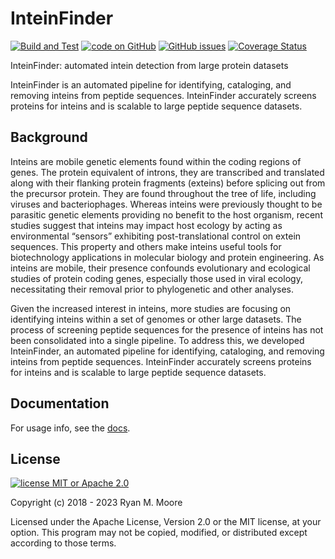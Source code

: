 # InteinFinder

[![Build and Test](https://github.com/mooreryan/InteinFinder/actions/workflows/build_and_test.yml/badge.svg?branch=main)](https://github.com/mooreryan/InteinFinder/actions/workflows/build_and_test.yml) [![code on GitHub](https://img.shields.io/badge/code-GitHub-blue)](https://github.com/mooreryan/InteinFinder) [![GitHub issues](https://img.shields.io/github/issues/mooreryan/InteinFinder)](https://github.com/mooreryan/InteinFinder/issues) [![Coverage Status](https://coveralls.io/repos/github/mooreryan/InteinFinder/badge.svg?branch=main)](https://coveralls.io/github/mooreryan/InteinFinder?branch=main)

InteinFinder: automated intein detection from large protein datasets

InteinFinder is an automated pipeline for identifying, cataloging, and removing inteins from peptide sequences.  InteinFinder accurately screens proteins for inteins and is scalable to large peptide sequence datasets.

## Background

Inteins are mobile genetic elements found within the coding regions of genes.  The protein equivalent of introns, they are transcribed and translated along with their flanking protein fragments (exteins) before splicing out from the precursor protein.  They are found throughout the tree of life, including viruses and bacteriophages.  Whereas inteins were previously thought to be parasitic genetic elements providing no benefit to the host organism, recent studies suggest that inteins may impact host ecology by acting as environmental “sensors” exhibiting post-translational control on extein sequences.  This property and others make inteins useful tools for biotechnology applications in molecular biology and protein engineering.  As inteins are mobile, their presence confounds evolutionary and ecological studies of protein coding genes, especially those used in viral ecology, necessitating their removal prior to phylogenetic and other analyses.

Given the increased interest in inteins, more studies are focusing on identifying inteins within a set of genomes or other large datasets.  The process of screening peptide sequences for the presence of inteins has not been consolidated into a single pipeline.  To address this, we developed InteinFinder, an automated pipeline for identifying, cataloging, and removing inteins from peptide sequences.  InteinFinder accurately screens proteins for inteins and is scalable to large peptide sequence datasets.

## Documentation

For usage info, see the [docs](https://mooreryan.github.io/InteinFinder/).

## License

[![license MIT or Apache
2.0](https://img.shields.io/badge/license-MIT%20or%20Apache%202.0-blue)](https://github.com/mooreryan/InteinFinder)

Copyright (c) 2018 - 2023 Ryan M. Moore

Licensed under the Apache License, Version 2.0 or the MIT license, at your option. This program may not be copied, modified, or distributed except according to those terms.
